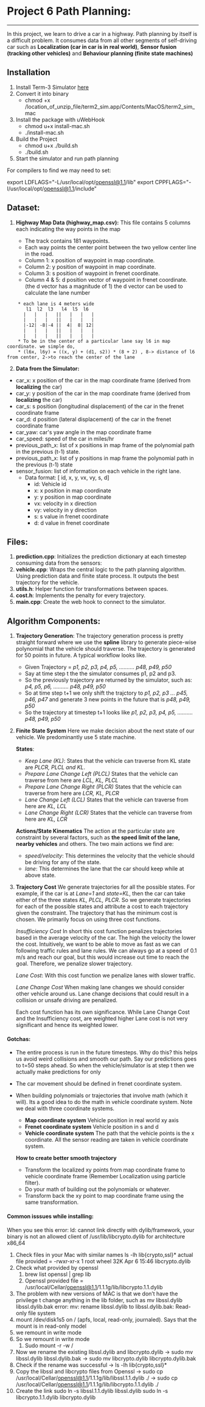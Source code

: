 
# Project 6 Path Planning:
----------------

In this project, we learn to drive a car in a highway. Path planning by itself is a difficult problem. It consumes data from all other segments of self-driving car such as **Localization (car in car is in real world)**, **Sensor fusion (tracking other vehicles)** and **Behaviour planning (finite state machines)**

## Installation
1. Install Term-3 Simulator [here](https://github.com/udacity/self-driving-car-sim/releases/tag/T3_v1.2)
2. Convert it into binary
   * chmod +x /location_of_unzip_file/term2_sim.app/Contents/MacOS/term2_sim_mac
3. Install the package with uWebHook
   * chmod u+x install-mac.sh
   * ./install-mac.sh
4. Build the Project
   * chmod u+x ./build.sh
   * ./build.sh
5. Start the simulator and run path planning



  For compilers to find we may need to set:

  export LDFLAGS="-L/usr/local/opt/openssl@1.1/lib"
  export CPPFLAGS="-I/usr/local/opt/openssl@1.1/include"


## Dataset:

1. **Highway Map Data (highway_map.csv):**
   This file contains 5 columns each indicating the way points in the map

   * The track contains 181 waypoints.
   * Each way points the center point between the two yellow center line in the road.
   * Column 1:      x position of waypoint in map coordinate.
   * Column 2:      y position of waypoint in map coordinate.
   * Column 3:      s position of waypoint in frenet coordinate.
   * Column 4 & 5:  d position vector of waypoint in frenet coordinate. (the d vector has a magnitude of 1)
              the d vector can be used to calculate the lane number

  ```
      * each lane is 4 meters wide
         l1  l2  l3   l4  l5  l6
        |   |   |   ||   |   |   |
        |   |   |   ||   |   |   |
        |-12| -8|-4 ||  4|  8| 12|
        |   |   |   ||   |   |   |
        |   |   |   ||   |   |   |
      * To be in the center of a particular lane say l6 in map coordinate. we simple do,
      * (l6x, l6y) = ((x, y) + (d1, s2)) * (8 + 2) , 8-> distance of l6 from center, 2->to reach the center of the lane

 ```


2. **Data from the Simulator:**

  * car_x:              x position of the car in the map coordinate frame (derived from **localizing** the car)
  * car_y:              y position of the car in the map coordinate frame (derived from **localizing** the car)
  * car_s:              s position (longitudinal displacement) of the car in the frenet coordinate frame
  * car_d:              d position (lateral displacement) of the car in the frenet coordinate frame
  * car_yaw:            car's yaw angle in the map coordinate frame
  * car_speed:          speed of the car in miles/hr
  * previous_path_x:    list of x positions in map frame of the polynomial path in the previous (t-1) state.
  * previous_path_x:    list of y positions in map frame the polynomial path in the previous (t-1) state
  * sensor_fusion:      list of information on each vehicle in the right lane.
    * Data format:       [ id, x, y, vx, vy, s, d]
        * id:             Vehicle id
        * x:              x position in map coordinate
        * y:              y position in map coordinate
        * vx:             velocity in x direction
        * vy:             velocity in y direction
        * s:              s value in frenet coordinate
        * d:              d value in frenet coordinate


## Files:
1. **prediction.cpp**: Initializes the prediction dictionary at each timestep consuming data from the sensors:
2. **vehicle.cpp**: Wraps the central logic to the path planning algorithm. Using prediction data and finite state process. It outputs the best trajectory for the vehicle.
3. **utils.h**: Helper function for transformations between spaces.
4. **cost.h**: Implements the penalty for every trajectory.
5. **main.cpp**: Create the web hook to connect to the simulator.

 
 
## Algorithm Components:
1. **Trajectory Generation**: The trajectory generation process is pretty straight forward where we use the **spline** library to generate piece-wise polynomial that the vehicle should traverse. The trajectory is generated for 50 points in future. A typical workflow looks like.
   * Given Trajectory = *p1, p2, p3, p4, p5, .......... p48, p49, p50*
   * Say at time step t the the simulator consumes p1, p2 and p3.
   * So the previously trajectory are returned by the simulator, such as: *p4, p5, p6, .......... p48, p49, p50*
   * So at time step t+1 we only shift the trajctory to *p1, p2, p3 ... p45, p46, p47* and generate 3 new points in the future that is *p48, p49, p50*
   * So the trajectory at timestep t+1 looks like *p1, p2, p3, p4, p5, .......... p48, p49, p50*

2. **Finite State System** Here we make decision about the next state of our vehicle. We predominantly use 5 state machine.
    
    **States**:
      * *Keep Lane (KL)*: States that the vehicle can traverse from KL state are *PLCR, PLCL and KL*.
      * *Prepare Lane Change Left (PLCL)* States that the vehicle can traverse from here are *LCL, KL, PLCL*
      * *Prepare Lane Change Right (PLCR)* States that the vehicle can traverse from here are *LCR, KL, PLCR*
      * *Lane Change Left (LCL)* States that the vehicle can traverse from here are *KL, LCL*
      * *Lane Change Right (LCR)* States that the vehicle can traverse from here are *KL, LCR*
    
    **Actions/State Kinematics** The action at the particular state are constraint by several factors, such as **the speed limit of the lane, nearby vehicles** and others. The two main actions we find are:
      * *speed/velocity*: This determines the velocity that the vehicle should be driving for any of the state.
      * *lane*: This determines the lane that the car should keep while at above state.
      
3. **Trajectory Cost** We generate trajectories for all the possible states. For example, if the car is at *Lane=1* and *state=KL*, then the car can take either of the three states *KL, PLCL, PLCR*. So we generate trajectories for each of the possible states and  attribute a cost to each trajectory given the constraint. The trajectory that has the minimum cost is chosen. We primarily focus on using three cost functions.

   *Insufficiency Cost* In short this cost function penalizes trajectories based in the average velocity of the car. The high the velocity the lower the cost. Intuitively, we want to be able to move as fast as we can following traffic rules and lane rules. We can always go at a speed of 0.1 m/s and reach our goal, but this would increase out time to reach the goal. Therefore, we penalize slower trajectory.
   
   *Lane Cost*: With this cost function we penalize lanes with slower traffic.
   
   *Lane Change Cost* When making lane changes we should consider other vehicle around us. Lane change decisions that could result in a collision or unsafe driving are penalized.
   
   Each cost function has its own significance. While Lane Change Cost and the Insufficiency cost, are weighted higher Lane cost is not very significant and hence its weighted lower.
   

#### Gotchas:
  * The entire process is run in the future timesteps. Why do this? this helps us avoid weird collisions and smooth our path. Say our predictions goes to t=50 steps ahead. So when the vehicle/simulator is at step t then we actually make predictions for only  
  * The car movement should be defined in frenet coordinate system.
  * When building polynomials or trajectories that involve math (which it will). Its a good idea to do the math in vehicle coordinate system. Note we deal with three coordinate systems.
    * **Map coordinate system** Vehicle position in real world xy axis
    * **Frenet coordinate system** Vehicle position in s and d
    * **Vehicle coordinate system** The path that the vehicle points is the x coordinate. All the sensor reading are taken in vehicle coordinate system.
    
    **How to create better smooth trajectory** 
     * Transform the localized xy points from map coordinate frame to vehicle coordinate frame (Remember Localization using particle filter).
     * Do your math of building out the polynomials or whatever.
     * Transform back the xy point to map coordinate frame using the same transformation.

#### Common isssues while installing:

   When you see this error:
   ld: cannot link directly with dylib/framework, your binary is not an allowed client of /usr/lib/libcrypto.dylib for architecture x86_64

   1. Check files in your Mac with similar names
   	ls -lh lib{crypto,ssl}*
   	actual file provided = -rwxr-xr-x  1 root  wheel    32K Apr  6 15:46 libcrypto.dylib
   2. Check what provided by openssl
       1. brew list openssl | grep lib
       2. Openssl provided file = /usr/local/Cellar/openssl@1.1/1.1.1g/lib/libcrypto.1.1.dylib
   3. The problem with new versions of MAC is that we don’t have the privilege t change anything in the lib folder, such as mv libssl.dylib libssl.dylib.bak error: mv: rename libssl.dylib to libssl.dylib.bak: Read-only file system
   4. mount /dev/disk1s5 on / (apfs, local, read-only, journaled). Says that the mount is in read-only model
   5. we remount in write mode
   6. So we remount in write mode
       1. Sudo mount -r -w /
  7. Now we rename the existing libssl.dylib and libcrypto.dylib
    -> sudo mv libssl.dylib libssl.dylib.bak
    -> sudo mv libcrypto.dylib libcrypto.dylib.bak
  8. Check if the rename was successful
    -> ls -lh lib{crypto,ssl}*
  9. Copy the libssl and libcrypto files from Openssl
    -> sudo cp /usr/local/Cellar/openssl@1.1/1.1.1g/lib/libssl.1.1.dylib ./
    -> sudo cp /usr/local/Cellar/openssl@1.1/1.1.1g/lib/libcrypto.1.1.dylib ./
  10. Create the link
    sudo ln -s libssl.1.1.dylib libssl.dylib
    sudo ln -s libcrypto.1.1.dylib libcrypto.dylib
